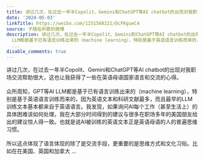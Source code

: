 ```yaml
---
title: 讲过几次，在过去一年半Copolit、Gemini和ChatGPT等AI chatbot的出现对我职场交流帮助很大，这也让我获得了一些在英语母语国家语言和交流的心得。众所周知，GPT...
date: '2024-05-03'
linkTitle: https://weibo.com/1251560221/OcFKgueC4
source: 子陵在听歌的微博
description: 讲过几次，在过去一年半Copolit、Gemini和ChatGPT等AI chatbot的出现对我职场交流帮助很大，这也让我获得了一些在英语母语国家语言和交流的心得。<br><br>众所周知，GPT等AI
  LLM都是基于已有语言训练出来的（machine learning），特别是基于英语语言训练而来的，因为英语文本和科研文献最多，而且最早的LLM训练文本基本都来自于英语语言。我发现，如果询问AI每个工作（甚至生活上）的具体困难该如何处理，我在大部分时间得到的建议与很多在职场多年的美国朋友给出的建议惊人得一致。也就是说AI被训练的英语文本正是英语母语的人的普遍思维习惯。<br><br>所以这点体现了语言体现的除了是交流手段，更重要的是思维方式和文化习俗。比如在在美国、英国和加拿大
  ...
disable_comments: true
---
```

讲过几次，在过去一年半Copolit、Gemini和ChatGPT等AI chatbot的出现对我职场交流帮助很大，这也让我获得了一些在英语母语国家语言和交流的心得。<br><br>众所周知，GPT等AI LLM都是基于已有语言训练出来的（machine learning），特别是基于英语语言训练而来的，因为英语文本和科研文献最多，而且最早的LLM训练文本基本都来自于英语语言。我发现，如果询问AI每个工作（甚至生活上）的具体困难该如何处理，我在大部分时间得到的建议与很多在职场多年的美国朋友给出的建议惊人得一致。也就是说AI被训练的英语文本正是英语母语的人的普遍思维习惯。<br><br>所以这点体现了语言体现的除了是交流手段，更重要的是思维方式和文化习俗。比如在在美国、英国和加拿大 ...